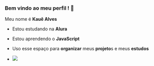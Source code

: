### Bem vindo ao meu perfil ! 🙌

Meu nome é **Kauê Alves**

- Estou estudando na **Alura**
- Estou aprendendo o **JavaScript**
- Uso esse espaço para **organizar** meus **projeto**s e meus **estudos**

- ![](https://media.tenor.com/hCTuN6YIekoAAAAi/heart-art.gif)
